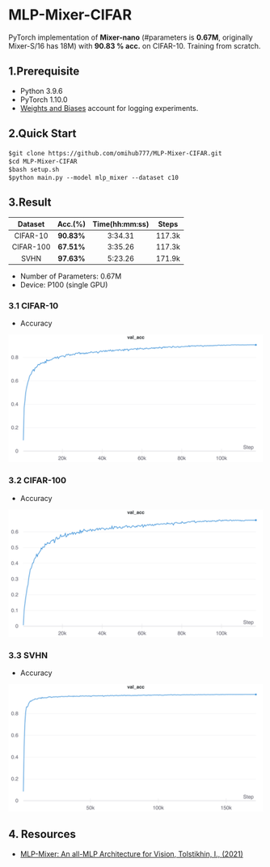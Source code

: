 # MLP-Mixer-CIFAR
PyTorch implementation of **Mixer-nano** (#parameters is **0.67M**, originally Mixer-S/16 has 18M) with **90.83 % acc.** on CIFAR-10. Training from scratch.

## 1.Prerequisite
* Python 3.9.6
* PyTorch 1.10.0
* [Weights and Biases](https://wandb.ai/site) account for logging experiments.

## 2.Quick Start
```shell
$git clone https://github.com/omihub777/MLP-Mixer-CIFAR.git
$cd MLP-Mixer-CIFAR
$bash setup.sh
$python main.py --model mlp_mixer --dataset c10
```

## 3.Result
|Dataset|Acc.(%)|Time(hh:mm:ss)|Steps|
|:--:|:--:|:--:|:--:|
|CIFAR-10|**90.83%**|3:34.31|117.3k|
|CIFAR-100|**67.51%**|3:35.26|117.3k|
|SVHN|**97.63%**|5:23.26|171.9k|
* Number of Parameters: 0.67M
* Device: P100 (single GPU)

### 3.1 CIFAR-10
* Accuracy

![Validation Acc. on CIFAR-10](imgs/C10_acc.png)

### 3.2 CIFAR-100
* Accuracy

![Validation Acc. on CIFAR-100](imgs/C100_acc.png)


### 3.3 SVHN
* Accuracy

![Validation Acc. on SVHN](imgs/SVHN_acc.png)


## 4. Resources
* [MLP-Mixer: An all-MLP Architecture for Vision, Tolstikhin, I., (2021)](https://arxiv.org/abs/2105.01601)